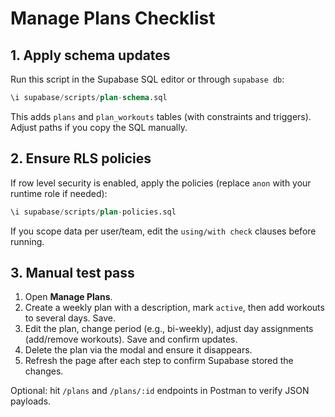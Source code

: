 # Manage Plans Checklist

## 1. Apply schema updates
Run this script in the Supabase SQL editor or through `supabase db`:

```sql
\i supabase/scripts/plan-schema.sql
```

This adds `plans` and `plan_workouts` tables (with constraints and triggers). Adjust paths if you copy the SQL manually.

## 2. Ensure RLS policies
If row level security is enabled, apply the policies (replace `anon` with your runtime role if needed):

```sql
\i supabase/scripts/plan-policies.sql
```

If you scope data per user/team, edit the `using/with check` clauses before running.

## 3. Manual test pass
1. Open **Manage Plans**.
2. Create a weekly plan with a description, mark `active`, then add workouts to several days. Save.
3. Edit the plan, change period (e.g., bi-weekly), adjust day assignments (add/remove workouts). Save and confirm updates.
4. Delete the plan via the modal and ensure it disappears.
5. Refresh the page after each step to confirm Supabase stored the changes.

Optional: hit `/plans` and `/plans/:id` endpoints in Postman to verify JSON payloads.
